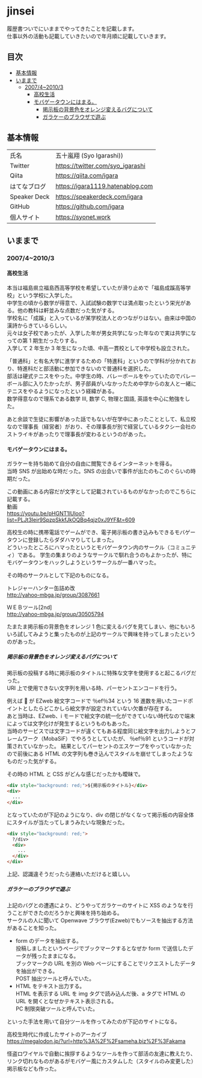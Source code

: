 # jinsei

履歴書ついでにいままでやってきたことを記載します。  
仕事以外の活動も記載していきたいので年月順に記載していきます。

## 目次

- [基本情報](#基本情報)
- [いままで](#いままで)
  - [2007/4~2010/3](#2007420103)
    - [高校生活](#高校生活)
    - [モバゲータウンにはまる。](#モバゲータウンにはまる。)
      - [掲示板の背景色をオレンジ変えるバグについて](#掲示板の背景色をオレンジ変えるバグについて)
      - [ガラケーのブラウザで遊ぶ](#ガラケーのブラウザで遊ぶ)

## 基本情報

|              |                                  |
| ------------ | -------------------------------- |
| 氏名         | 五十嵐翔 (Syo Igarashi))         |
| Twitter      | https://twitter.com/syo_igarashi |
| Qiita        | https://qiita.com/igara          |
| はてなブログ | https://igara1119.hatenablog.com |
| Speaker Deck | https://speakerdeck.com/igara    |
| GitHub       | https://github.com/igara         |
| 個人サイト   | https://syonet.work              |

## いままで

### 2007/4~2010/3

#### 高校生活

本当は福島県立福島西高等学校を希望していたが滑り止めで「福島成蹊高等学校」という学校に入学した。  
中学生の頃から数学が得意で、入試試験の数学では満点取ったという栄光がある。他の教科は軒並みな点数だった気がする。  
学校名に「成蹊」と入っているが某学校法人とのつながりはない。由来は中国の漢詩からきているらしい。  
元々は女子校であったが、入学した年が男女共学になった年なので実は共学になっての第 1 期生だったりする。  
入学して 2 年生か 3 年生になった頃、中高一貫校として中学校も設立された。

「普通科」と有名大学に進学するための「特進科」というので学科が分かれており、特進科だと部活動に参加できないので普通科を選択した。  
部活は硬式テニスをやった。中学生の時、バレーボールをやっていたのでバレーボール部に入りたかったが、男子部員がいなかったため中学からの友人と一緒にテニスをやるようになったという経緯がある。  
数学得意なので理系である数学 Ⅲ, 数学 C, 物理と国語, 英語を中心に勉強をした。

あと余談で生徒に影響があった話でもないが在学中にあったこととして、私立校なので理事長（経営者）がおり、その理事長が別で経営しているタクシー会社のストライキがあったりで理事長が変わるというのがあった。

#### モバゲータウンにはまる。

ガラケーを持ち始めて自分の自由に閲覧できるインターネットを得る。  
当時 SNS が出始めな時だった。SNS の出会いで事件が出たのもこのぐらいの時期だった。

この動画にある内容だが文字として記載されているものがなかったのでこちらに記載する。  
動画  
https://youtu.be/pHGNT1lUloo?list=PLJt3Ieir9SpzpSkkfJkOQBq4qjz0xJ9YF&t=609

高校生の時に携帯電話でゲームができ、電子掲示板の書き込みもできるモバゲータウンに登録したらダダハマりしてしまった。  
どういったところにハマったというとモバゲータウン内のサークル（コミュニティ）である。
学生の集まりのようなサークルで馴れ合うのもよかったが、特にモバゲータウンをハックしようというサークルが一番ハマった。

その時のサークルとして下記のものになる。

トレジャーハンター缶詰め改  
http://yahoo-mbga.jp/group/3087661

ＷＥＢツール\[2nd\]  
http://yahoo-mbga.jp/group/30505794

たまたま掲示板の背景色をオレンジ 1 色に変えるバグを見てしまい、他にもいろいろ試してみようと集ったものが上記のサークルで興味を持ってしまったというのがあった。

##### 掲示板の背景色をオレンジ変えるバグについて

掲示板の投稿する時に掲示板のタイトルに特殊な文字を使用すると起こるバグだった。  
URI 上で使用できない文字列を用いる時、パーセントエンコードを行う。

例えば 🐣 が EZweb 絵文字コードで ％ef％34 という 16 進数を用いたコードポイントとしたらどこかしら絵文字が設定されていない欠番が存在する。  
あと当時は、EZweb、i モードで絵文字の統一化ができていない時代なので端末によっては文字化けが発生するというものもあった。  
当時のサービスでは文字コードが違くてもある程度同じ絵文字を出力しようとフレームワーク（MobaSiF）でやろうとしていたが、 ％ef％91 というコードが対策されていなかった。
結果としてパーセントのエスケープをやっていなかったので前後にある HTML の文字列も巻き込んでスタイルを崩せてしまったようなものだった気がする。

その時の HTML と CSS がどんな感じだったかも曖昧で。

```html
<div style="background: red;">${掲示板のタイトル}</div>
<div>
  ...
</div>
```

となっていたのが下記のようになり、div の閉じがなくなって掲示板の内容全体にスタイルが当たってしまうみたいな現象だった。

```html
<div style="background: red;">
  ?/div>
  <div>
    ...
  </div>
</div>
```

上記、認識違そうだったら連絡いただけると嬉しい。

##### ガラケーのブラウザで遊ぶ

上記のバグとの遭遇により、どうやってガラケーのサイトに XSS のようなを行うことができたのだろうかと興味を持ち始める。  
サークルの人に聞いて Openwave ブラウザ(Ezweb)でもソースを抽出する方法があることを知った。

- form のデータを抽出する。  
  投稿しましたというページでブックマークするとなぜか form で送信したデータが残ったままになる。  
  ブックマークの URL を別の Web ページにすることでリクエストしたデータを抽出ができる。  
  POST 抽出ツールと呼んでいた。
- HTML をテキスト出力する。  
  HTML を表示する URL を img タグで読み込んだ後、a タグで HTML の URL を開くとなぜかテキスト表示される。  
  PC 制限突破ツールと呼んでいた。

といった手法を用いて自分ツールを作ってみたのが下記のサイトになる。

高校生時代に作成したサイトのアーカイブ  
https://megalodon.jp/?url=http%3A%2F%2Fsameha.biz%2F%3Fakama

怪盗ロワイヤルで自動に挨拶するようなツールを作って部活の友達に教えたり、
リンク切れなものがあるがモバゲー風にカスタムした（スタイルのみ変更した）掲示板なども作った。
